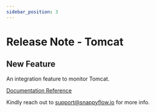 ```yaml
---
sidebar_position: 3 
---
```

# Release Note - Tomcat

## New Feature

An integration feature to monitor Tomcat.

[Documentation Reference](/docs/sidebar-snappyflow-saas/Integrations/tomcat/overview)

Kindly reach out to [support@snappyflow.io](mailto:support@snappyflow.io) for more info.

